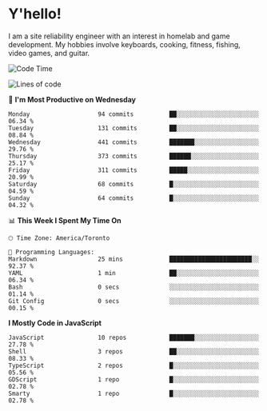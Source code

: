 # Y'hello!
I am a site reliability engineer with an interest in homelab and game development.
My hobbies involve keyboards, cooking, fitness, fishing, video games, and guitar.

<!--START_SECTION:waka-->
![Code Time](http://img.shields.io/badge/Code%20Time-90%20hrs%2054%20mins-blue)

![Lines of code](https://img.shields.io/badge/From%20Hello%20World%20I%27ve%20Written-3.0%20million%20lines%20of%20code-blue)

📅 **I'm Most Productive on Wednesday** 

```text
Monday                   94 commits          ██░░░░░░░░░░░░░░░░░░░░░░░   06.34 % 
Tuesday                  131 commits         ██░░░░░░░░░░░░░░░░░░░░░░░   08.84 % 
Wednesday                441 commits         ███████░░░░░░░░░░░░░░░░░░   29.76 % 
Thursday                 373 commits         ██████░░░░░░░░░░░░░░░░░░░   25.17 % 
Friday                   311 commits         █████░░░░░░░░░░░░░░░░░░░░   20.99 % 
Saturday                 68 commits          █░░░░░░░░░░░░░░░░░░░░░░░░   04.59 % 
Sunday                   64 commits          █░░░░░░░░░░░░░░░░░░░░░░░░   04.32 % 
```


📊 **This Week I Spent My Time On** 

```text
🕑︎ Time Zone: America/Toronto

💬 Programming Languages: 
Markdown                 25 mins             ███████████████████████░░   92.37 % 
YAML                     1 min               ██░░░░░░░░░░░░░░░░░░░░░░░   06.34 % 
Bash                     0 secs              ░░░░░░░░░░░░░░░░░░░░░░░░░   01.14 % 
Git Config               0 secs              ░░░░░░░░░░░░░░░░░░░░░░░░░   00.15 % 
```

**I Mostly Code in JavaScript** 

```text
JavaScript               10 repos            ███████░░░░░░░░░░░░░░░░░░   27.78 % 
Shell                    3 repos             ██░░░░░░░░░░░░░░░░░░░░░░░   08.33 % 
TypeScript               2 repos             █░░░░░░░░░░░░░░░░░░░░░░░░   05.56 % 
GDScript                 1 repo              █░░░░░░░░░░░░░░░░░░░░░░░░   02.78 % 
Smarty                   1 repo              █░░░░░░░░░░░░░░░░░░░░░░░░   02.78 % 
```




<!--END_SECTION:waka-->
